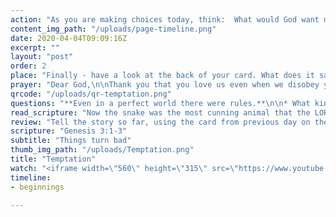 ```yaml
---
action: "As you are making choices today, think:  What would God want me to do?... And don’t talk to snakes!"
content_img_path: "/uploads/page-timeline.png"
date: 2020-04-04T09:09:16Z
excerpt: ""
layout: "post"
order: 2
place: "Finally - have a look at the back of your card. What does it say? You can now place your card onto your story line."
prayer: "Dear God,\n\nThank you that you love us even when we disobey you. Please help us not to give in to temptation but to make good choices.\n\nAmen"
qrcode: "/uploads/qr-temptation.png"
questions: "**Even in a perfect world there were rules.**\n\n* What kind of rules do you have to follow?\n* What rule did God give Adam and Eve and why? v.3\n\n**Adam and Eve were tempted to disobey God and they made a bad choice when they ate the fruit.**\n\n* What were the consequences that followed?\n* Why is life so much better if we do what God tells us?\n* In what ways are we sometimes tempted to make bad choices?\n* What good choices can we make this week?"
read_scripture: "Now the snake was the most cunning animal that the LORD God had made. The snake asked the woman, “Did God really tell you not to eat fruit from any tree in the garden?”\n“We may eat the fruit of any tree in the garden,” the woman answered, “except the tree in the middle of it. God told us not to eat the fruit of that tree or even touch it; if we do, we will die.”\n"
review: "Tell the story so far, using the card from previous day on the storyline.\n\nHave a look at your next card.  What is the picture about and what do the words say?"
scripture: "Genesis 3:1-3"
subtitle: "Things turn bad"
thumb_img_path: "/uploads/Temptation.png"
title: "Temptation"
watch: "<iframe width=\"560\" height=\"315\" src=\"https://www.youtube.com/embed/Kg2lkCxjMg8\" frameborder=\"0\" allow=\"accelerometer; autoplay; encrypted-media; gyroscope; picture-in-picture\" allowfullscreen></iframe>"
timeline:
- beginnings

---
```


